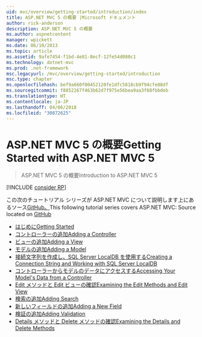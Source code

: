 ```yaml
---
uid: mvc/overview/getting-started/introduction/index
title: ASP.NET MVC 5 の概要 |Microsoft ドキュメント
author: rick-anderson
description: ASP.NET MVC 5 の概要
ms.author: aspnetcontent
manager: wpickett
ms.date: 06/10/2013
ms.topic: article
ms.assetid: 9afe7454-f1bd-4e81-8ecf-12fe54d080c1
ms.technology: dotnet-mvc
ms.prod: .net-framework
msc.legacyurl: /mvc/overview/getting-started/introduction
msc.type: chapter
ms.openlocfilehash: bef9a660f00452120fe1dfc5818cb9f94cfe08df
ms.sourcegitcommit: f8852267f463b62d7f975e56bea9aa3f68fbbdeb
ms.translationtype: HT
ms.contentlocale: ja-JP
ms.lasthandoff: 04/06/2018
ms.locfileid: "30872625"
---
```

<a name="getting-started-with-aspnet-mvc-5"></a><span data-ttu-id="09003-103">ASP.NET MVC 5 の概要</span><span class="sxs-lookup"><span data-stu-id="09003-103">Getting Started with ASP.NET MVC 5</span></span>
====================
> <span data-ttu-id="09003-104">ASP.NET MVC 5 の概要</span><span class="sxs-lookup"><span data-stu-id="09003-104">Introduction to ASP.NET MVC 5</span></span>

[!INCLUDE [consider RP](../../../../includes/razor.md)]

<span data-ttu-id="09003-105">この次のチュートリアル シリーズが ASP.NET MVC について説明します上にあるソース[GitHub。](https://github.com/aspnet/Docs/tree/master/aspnet/mvc/overview/getting-started/introduction/sample/MvcMovie/MvcMovie)</span><span class="sxs-lookup"><span data-stu-id="09003-105">This following tutorial series covers ASP.NET MVC: Source located on [GitHub](https://github.com/aspnet/Docs/tree/master/aspnet/mvc/overview/getting-started/introduction/sample/MvcMovie/MvcMovie)</span></span>

- [<span data-ttu-id="09003-106">はじめに</span><span class="sxs-lookup"><span data-stu-id="09003-106">Getting Started</span></span>](getting-started.md)
- [<span data-ttu-id="09003-107">コントローラーの追加</span><span class="sxs-lookup"><span data-stu-id="09003-107">Adding a Controller</span></span>](adding-a-controller.md)
- [<span data-ttu-id="09003-108">ビューの追加</span><span class="sxs-lookup"><span data-stu-id="09003-108">Adding a View</span></span>](adding-a-view.md)
- [<span data-ttu-id="09003-109">モデルの追加</span><span class="sxs-lookup"><span data-stu-id="09003-109">Adding a Model</span></span>](adding-a-model.md)
- [<span data-ttu-id="09003-110">接続文字列を作成し、SQL Server LocalDB を使用する</span><span class="sxs-lookup"><span data-stu-id="09003-110">Creating a Connection String and Working with SQL Server LocalDB</span></span>](creating-a-connection-string.md)
- [<span data-ttu-id="09003-111">コントローラーからモデルのデータにアクセスする</span><span class="sxs-lookup"><span data-stu-id="09003-111">Accessing Your Model's Data from a Controller</span></span>](accessing-your-models-data-from-a-controller.md)
- [<span data-ttu-id="09003-112">Edit メソッドと Edit ビューの確認</span><span class="sxs-lookup"><span data-stu-id="09003-112">Examining the Edit Methods and Edit View</span></span>](examining-the-edit-methods-and-edit-view.md)
- [<span data-ttu-id="09003-113">検索の追加</span><span class="sxs-lookup"><span data-stu-id="09003-113">Adding Search</span></span>](adding-search.md)
- [<span data-ttu-id="09003-114">新しいフィールドの追加</span><span class="sxs-lookup"><span data-stu-id="09003-114">Adding a New Field</span></span>](adding-a-new-field.md)
- [<span data-ttu-id="09003-115">検証の追加</span><span class="sxs-lookup"><span data-stu-id="09003-115">Adding Validation</span></span>](adding-validation.md)
- [<span data-ttu-id="09003-116">Details メソッドと Delete メソッドの確認</span><span class="sxs-lookup"><span data-stu-id="09003-116">Examining the Details and Delete Methods</span></span>](examining-the-details-and-delete-methods.md)

